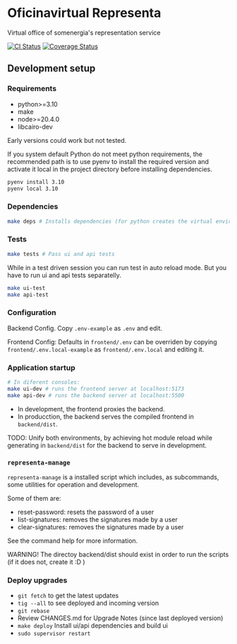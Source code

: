 # Oficinavirtual Representa

Virtual office of somenergia's representation service

[![CI Status](https://github.com/Som-Energia/somrepresenta-oficinavirtual/actions/workflows/main.yml/badge.svg)](https://github.com/Som-Energia/somrepresenta-oficinavirtual/actions/workflows/main.yml)
[![Coverage Status](https://coveralls.io/repos/github/Som-Energia/somrepresenta-oficinavirtual/badge.svg?branch=main)](https://coveralls.io/github/Som-Energia/somrepresenta-oficinavirtual?branch=main)


## Development setup

### Requirements

- python>=3.10
- make
- node>=20.4.0
- libcairo-dev

Early versions could work but not tested.

If you system default Python do not meet python requirements,
the recommended path is to use pyenv to install the required version
and activate it local in the project directory before installing dependencies.

```bash
pyenv install 3.10
pyenv local 3.10
```

### Dependencies

```bash
make deps # Installs dependencies (for python creates the virtual environment if missing)
```

### Tests

```bash
make tests # Pass ui and api tests
```

While in a test driven session you can run test in auto reload mode.
But you have to run ui and api tests separatelly.

```bash
make ui-test
make api-test
```

### Configuration

Backend Config. Copy `.env-example` as `.env` and edit.

Frontend Config: Defaults in `frontend/.env` can be overriden
by copying `frontend/.env.local-example` as `frontend/.env.local` and editing it.

### Application startup

```bash
# In diferent consoles:
make ui-dev # runs the frontend server at localhost:5173
make api-dev # runs the backend server at localhost:5500
```

- In development, the frontend proxies the backend.
- In producction, the backend serves the compiled frontend in `backend/dist`.

TODO: Unify both environments, by achieving hot module reload
while generating in `backend/dist` for the backend to serve in development.

### `representa-manage`

`representa-manage` is a installed script which includes, as subcommands, some utilities for operation and development.

Some of them are:

- reset-password: resets the password of a user
- list-signatures: removes the signatures made by a user
- clear-signatures: removes the signatures made by a user

See the command help for more information.

WARNING! The directoy backend/dist should exist in order to run the scripts (if it does not, create it :D )

### Deploy upgrades

- `git fetch` to get the latest updates
- `tig --all` to see deployed and incoming version
- `git rebase`
- Review CHANGES.md for Upgrade Notes (since last deployed version)
- `make deploy`  Install ui/api dependencies and build ui
- `sudo supervisor restart`
